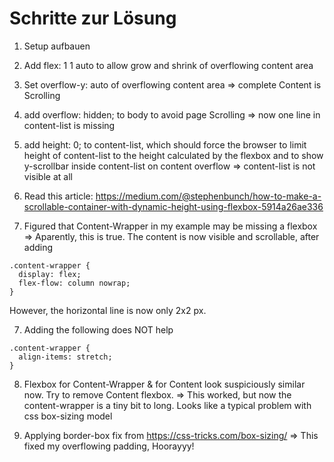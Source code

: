 # Schritte zur Lösung

1. Setup aufbauen

2. Add flex: 1 1 auto to allow grow and shrink of overflowing content area

3. Set overflow-y: auto of overflowing content area
  => complete Content is Scrolling

4. add overflow: hidden; to body to avoid page Scrolling
  => now one line in content-list is missing 

5. add height: 0; to content-list, which should force the browser to limit height of content-list to the height calculated by the flexbox and to show y-scrollbar inside content-list on content overflow
  => content-list is not visible at all

6. Read this article: 
   https://medium.com/@stephenbunch/how-to-make-a-scrollable-container-with-dynamic-height-using-flexbox-5914a26ae336

7. Figured that Content-Wrapper in my example may be missing a flexbox
  => Aparently, this is true. The content is now visible and scrollable, after adding 

  ```
  .content-wrapper {
    display: flex;
    flex-flow: column nowrap;
  }
  ```

  However, the horizontal line is now only 2x2 px. 

7. Adding the following does NOT help
  ```
  .content-wrapper {
    align-items: stretch;
  }
  ```

8. Flexbox for Content-Wrapper & for Content look suspiciously similar now. Try to remove Content flexbox. 
=> This worked, but now the content-wrapper is a tiny bit to long. Looks like a typical problem with css box-sizing model

9. Applying border-box fix from https://css-tricks.com/box-sizing/
  => This fixed my overflowing padding, Hoorayyy!
